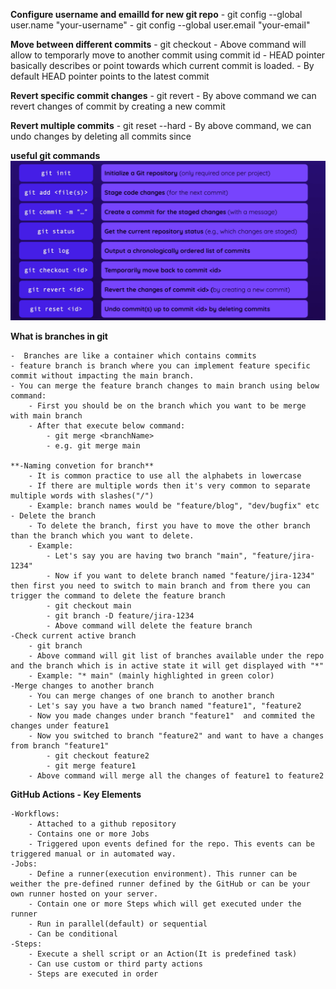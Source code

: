 **Configure username and emailId for new git repo**
    - git config --global user.name "your-username"
    - git config --global user.email "your-email"

**Move between different commits**
    - git checkout <id>
    - Above command will allow to temporarly move to another commit using commit id
    - HEAD pointer basically describes or point towards which current commit is loaded.
    - By default HEAD pointer points to the latest commit

**Revert specific commit changes**
    - git revert <id>
    - By above command we can revert changes of commit by creating a new commit

**Revert multiple commits**
    - git reset --hard <id>
    - By above command, we can undo changes by deleting all commits since <id>

**useful git commands**
![Git commands](commands.png)


**What is branches in git**

    -  Branches are like a container which contains commits
    - feature branch is branch where you can implement feature specific commit without impacting the main branch.
    - You can merge the feature branch changes to main branch using below command:
        - First you should be on the branch which you want to be merge with main branch
        - After that execute below command:
            - git merge <branchName>
            - e.g. git merge main
            
    **-Naming convetion for branch**
        - It is common practice to use all the alphabets in lowercase
        - If there are multiple words then it's very common to separate multiple words with slashes("/")
        - Example: branch names would be "feature/blog", "dev/bugfix" etc
    - Delete the branch  
        - To delete the branch, first you have to move the other branch than the branch which you want to delete.
        - Example:
            - Let's say you are having two branch "main", "feature/jira-1234"
            - Now if you want to delete branch named "feature/jira-1234" then first you need to switch to main branch and from there you can trigger the command to delete the feature branch
            - git checkout main
            - git branch -D feature/jira-1234
            - Above command will delete the feature branch
    -Check current active branch
        - git branch
        - Above command will git list of branches available under the repo and the branch which is in active state it will get displayed with "*"
        - Example: "* main" (mainly highlighted in green color)
    -Merge changes to another branch
        - You can merge changes of one branch to another branch
        - Let's say you have a two branch named "feature1", "feature2
        - Now you made changes under branch "feature1"  and commited the changes under feature1
        - Now you switched to branch "feature2" and want to have a changes from branch "feature1"
            - git checkout feature2
            - git merge feature1
        - Above command will merge all the changes of feature1 to feature2

**GitHub Actions - Key Elements**

    -Workflows:
        - Attached to a github repository
        - Contains one or more Jobs
        - Triggered upon events defined for the repo. This events can be triggered manual or in automated way.
    -Jobs:
        - Define a runner(execution environment). This runner can be weither the pre-defined runner defined by the GitHub or can be your own runner hosted on your server.
        - Contain one or more Steps which will get executed under the runner
        - Run in parallel(default) or sequential
        - Can be conditional
    -Steps:
        - Execute a shell script or an Action(It is predefined task)
        - Can use custom or third party actions
        - Steps are executed in order

